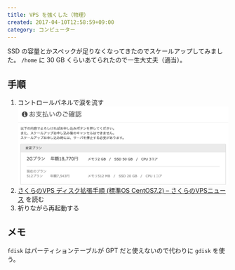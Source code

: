 ```yaml
---
title: VPS を強くした（物理）
created: 2017-04-10T12:58:59+09:00
category: コンピューター
---
```

SSD の容量とかスペックが足りなくなってきたのでスケールアップしてみました。
`/home` に 30 GB くらいあてられたので一生大丈夫（適当）。

## 手順

1. コントロールパネルで涙を流す
![](../media/vps-scale-up.png)
1. [さくらのVPS ディスク拡張手順 (標準OS CentOS7.2) – さくらのVPSニュース](http://vps-news.sakura.ad.jp/scaleup/disk-expansion_centos7/) を読む
1. 祈りながら再起動する

<!-- more -->

## メモ

`fdisk` はパーティションテーブルが GPT だと使えないので代わりに `gdisk` を使う。
